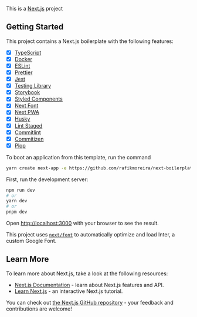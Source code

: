 This is a [Next.js](https://nextjs.org/) project

## Getting Started

This project contains a Next.js boilerplate with the following features:

- [x] [TypeScript](https://www.typescriptlang.org/)
- [x] [Docker](https://www.docker.com/)
- [x] [ESLint](https://eslint.org/)
- [x] [Prettier](https://prettier.io/)
- [x] [Jest](https://jestjs.io/)
- [x] [Testing Library](https://testing-library.com/)
- [x] [Storybook](https://storybook.js.org/)
- [x] [Styled Components](https://styled-components.com/)
- [x] [Next Font](https://nextjs.org/docs/basic-features/font-optimization)
- [x] [Next PWA](https://www.npmjs.com/package/next-pwa)
- [x] [Husky](https://github.com/typicode/husky)
- [x] [Lint Staged](https://github.com/okonet/lint-staged)
- [x] [Commitlint](https://commitlint.js.org/#/)
- [x] [Commitizen](https://github.com/commitizen/cz-cli)
- [x] [Plop](https://plopjs.com/)

To boot an application from this template, run the command

```bash
yarn create next-app -e https://github.com/rafikmoreira/next-boilerplate
```

First, run the development server:

```bash
npm run dev
# or
yarn dev
# or
pnpm dev
```

Open [http://localhost:3000](http://localhost:3000) with your browser to see the result.

This project uses [`next/font`](https://nextjs.org/docs/basic-features/font-optimization) to automatically optimize and load Inter, a custom Google Font.

## Learn More

To learn more about Next.js, take a look at the following resources:

- [Next.js Documentation](https://nextjs.org/docs) - learn about Next.js features and API.
- [Learn Next.js](https://nextjs.org/learn) - an interactive Next.js tutorial.

You can check out [the Next.js GitHub repository](https://github.com/vercel/next.js/) - your feedback and contributions are welcome!
